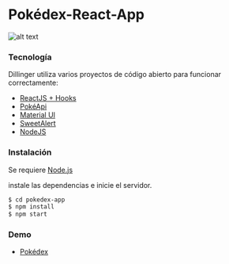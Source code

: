 # Pokédex-React-App
![alt text](https://seeklogo.com/images/P/pokeball-logo-DC23868CA1-seeklogo.com.png)

### Tecnología

Dillinger utiliza varios proyectos de código abierto para funcionar correctamente:

* [ReactJS + Hooks](https://reactjs.org/)
* [PokéApi](https://pokeapi.co/)
* [Material UI](https://material-ui.com/)
* [SweetAlert](https://sweetalert2.github.io/)
* [NodeJS](https://nodejs.org/es/)

### Instalación

Se requiere [Node.js](https://nodejs.org/)

instale las dependencias e inicie el servidor.

```sh
$ cd pokedex-app
$ npm install
$ npm start
```

### Demo
* [Pokédex](https://casillasmanuel9.github.io/pokedex-app/)